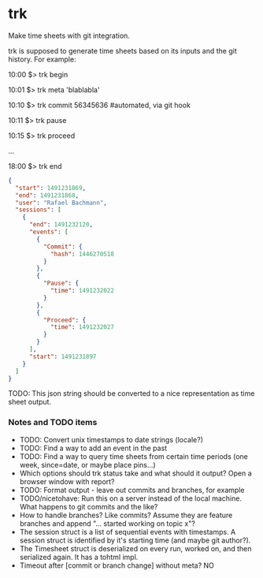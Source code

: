 # trk
Make time sheets with git integration.

trk is supposed to generate time sheets based on its inputs and the git history. For example:

10:00 $> trk begin

10:01 $> trk meta 'blablabla'

10:10 $> trk commit 56345636 #automated, via git hook

10:11 $> trk pause

10:15 $> trk proceed

...

18:00 $> trk end

```json
{
  "start": 1491231869,
  "end": 1491231868,
  "user": "Rafael Bachmann",
  "sessions": [
    {
      "end": 1491232120,
      "events": [
        {
          "Commit": {
            "hash": 1446270518
          }
        },
        {
          "Pause": {
            "time": 1491232022
          }
        },
        {
          "Proceed": {
            "time": 1491232027
          }
        }
      ],
      "start": 1491231897
    }
  ]
}
```

TODO: This json string should be converted to a nice representation as time sheet output.

### Notes and TODO items ###

* TODO: Convert unix timestamps to date strings (locale?)
* TODO: Find a way to add an event in the past
* TODO: Find a way to query time sheets from certain time periods (one week, since=date, or maybe place pins...)
* Which options should trk status take and what should it output? Open a browser window with report?
* TODO: Format output - leave out commits and branches, for example
* TODO/nicetohave: Run this on a server instead of the local machine. What happens to git commits and the like?
* How to handle branches? Like commits? Assume they are feature branches and append "... started working on topic x"?
* The session struct is a list of sequential events with timestamps. A session struct is identified by it's starting time (and maybe git author?).
* The Timesheet struct is deserialized on every run, worked on, and then serialized again. It has a tohtml impl.
* Timeout after [commit or branch change] without meta? NO

